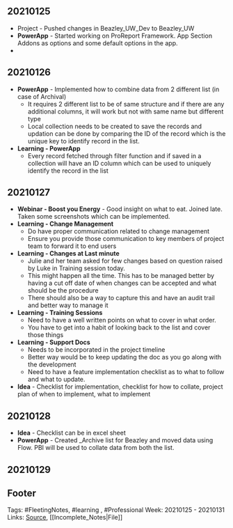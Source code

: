 ## 20210125
- Project - Pushed changes in Beazley_UW_Dev to Beazley_UW
- **PowerApp** - Started working on ProReport Framework. App Section Addons as options and some default options in the app. 
- 
## 20210126
 - **PowerApp** - Implemented how to combine data from 2 different list (in case of Archival)
	 - It requires 2 different list to be of same structure and if there are any additional columns, it will work but not with same name but different type
	 - Local collection needs to be created to save the records and updation can be done by comparing the ID of the record which is the unique key to identify record in the list.
 - **Learning - PowerApp**
	 - Every record fetched through filter function and if saved in a collection will have an ID column which can be used to uniquely identify the record in the list
 
## 20210127
- **Webinar - Boost you Energy** - Good insight on what to eat. Joined late. Taken some screenshots which can be implemented.
- **Learning - Change Management** 
	- Do have proper communication related to change management
	- Ensure you provide those communication to key members of project team to forward it to end users
- **Learning - Changes at Last minute**
	- Julie and her team asked for few changes based on question raised by Luke in Training session today.
	- This might happen all the time. This has to be managed better by having a cut off date of when changes can be accepted and what should be the procedure
	- There should also be a way to capture this and have an audit trail and better way to manage it
- **Learning - Training Sessions**
	- Need to have a well written points on what to cover in what order.
	- You have to get into a habit of looking back to the list and cover those things
- **Learning - Support Docs**
	- Needs to be incorporated in the project timeline
	- Better way would be to keep updating the doc as you go along with the development
	- Need to have a feature implementation checklist as to what to follow and what to update.
- **Idea** - Checklist for implementation, checklist for how to collate, project plan of when to implement, what to implement

## 20210128
- **Idea** - Checklist can be in excel sheet
- **PowerApp** - Created _Archive list for Beazley and moved data using Flow. PBI will be used to collate data from both the list. 

## 20210129


## Footer

Tags: #FleetingNotes, #learning , #Professional
Week: 20210125 - 20210131
Links: 
[Source](template.md), [[Incomplete_Notes|File]]

<!--
Comment - 
-->
<!--stackedit_data:
eyJoaXN0b3J5IjpbLTQ4MTY2ODQ1MSwtNjgzNjY5MzE4LC0xMD
ExMTk5NTk1XX0=
-->